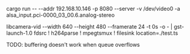 cargo run -- --addr 192.168.10.146 -p 8080 --server -v /dev/video0 -a alsa_input.pci-0000_03_00.6.analog-stereo


libcamera-vid --width 640 --height 480 --framerate 24 -t 0s  -o - | gst-launch-1.0 fdsrc ! h264parse ! mpegtsmux ! filesink location=./test.ts

TODO: buffering doesn't work when queue overflows